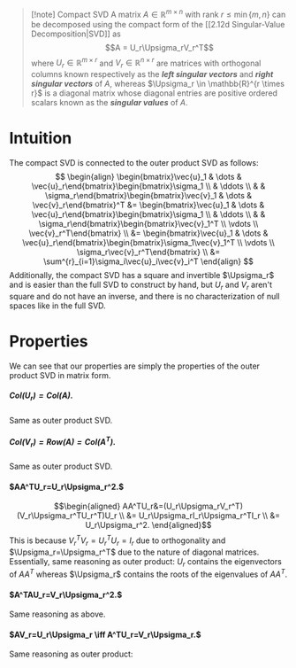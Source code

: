 >[!note] Compact SVD
>A matrix $A \in \mathbb{R}^{m \times n}$ with rank $r \leq \min\{m,n\}$ can be decomposed using the compact form of the [[2.12d Singular-Value Decomposition|SVD]] as
>$$A = U_r\Upsigma_rV_r^T$$
>where $U_r \in \mathbb{R}^{m \times r}$ and $V_r \in \mathbb{R}^{n \times r}$ are matrices with orthogonal columns known respectively as the ***left singular vectors*** and ***right singular vectors*** of $A$, whereas $\Upsigma_r \in \mathbb{R}^{r \times r}$ is a diagonal matrix whose diagonal entries  are positive ordered scalars known as the ***singular values*** of $A$.

# Intuition
The compact SVD is connected to the outer product SVD as follows:
$$
\begin{align}
\begin{bmatrix}\vec{u}_1 & \dots & \vec{u}_r\end{bmatrix}\begin{bmatrix}\sigma_1 \\ & \ddots \\ & & \sigma_r\end{bmatrix}\begin{bmatrix}\vec{v}_1 & \dots & \vec{v}_r\end{bmatrix}^T &= \begin{bmatrix}\vec{u}_1 & \dots & \vec{u}_r\end{bmatrix}\begin{bmatrix}\sigma_1 \\ & \ddots \\ & & \sigma_r\end{bmatrix}\begin{bmatrix}\vec{v}_1^T \\ \vdots \\ \vec{v}_r^T\end{bmatrix} \\
&=
\begin{bmatrix}\vec{u}_1 & \dots & \vec{u}_r\end{bmatrix}\begin{bmatrix}\sigma_1\vec{v}_1^T \\ \vdots \\ \sigma_r\vec{v}_r^T\end{bmatrix} \\
&=
\sum^{r}_{i=1}\sigma_i\vec{u}_i\vec{v}_i^T
\end{align}
$$
Additionally, the compact SVD has a square and invertible $\Upsigma_r$ and is easier than the full SVD to construct by hand, but $U_r$ and $V_r$ aren't square and do not have an inverse, and there is no characterization of null spaces like in the full SVD.
# Properties
We can see that our properties are simply the properties of the outer product SVD in matrix form.
##### $\mathrm{Col}(U_r)=\mathrm{Col}(A).$
Same as outer product SVD.
##### $\mathrm{Col}(V_r)=\mathrm{Row}(A)=\mathrm{Col}(A^T).$
Same as outer product SVD.
#### $AA^TU_r=U_r\Upsigma_r^2.$
$$\begin{aligned}
AA^TU_r&=(U_r\Upsigma_rV_r^T)(V_r\Upsigma_r^TU_r^T)U_r \\
&=
U_r\Upsigma_rI_r\Upsigma_r^TI_r \\
&= U_r\Upsigma_r^2.
\end{aligned}$$
This is because $V_r^TV_r=U_r^TU_r=I_r$ due to orthogonality and $\Upsigma_r=\Upsigma_r^T$ due to the nature of diagonal matrices. Essentially, same reasoning as outer product: $U_r$ contains the eigenvectors of $AA^T$ whereas $\Upsigma_r$ contains the roots of the eigenvalues of $AA^T$.
#### $A^TAU_r=V_r\Upsigma_r^2.$
Same reasoning as above.
#### $AV_r=U_r\Upsigma_r \iff A^TU_r=V_r\Upsigma_r.$
Same reasoning as outer product: